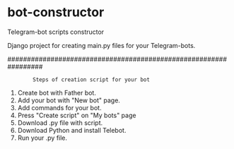 # bot-constructor
Telegram-bot scripts constructor 

Django project for creating main.py files for your Telegram-bots.

#################################################################

            Steps of creation script for your bot

1. Create bot with Father bot.
2. Add your bot with "New bot" page.
3. Add commands for your bot.
4. Press "Create script" on "My bots" page
5. Download .py file with script.
6. Download Python and install Telebot.
7. Run your .py file.
